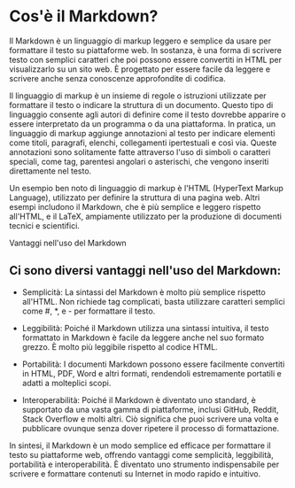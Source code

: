 # Cos'è il Markdown?

Il Markdown è un linguaggio di markup leggero e semplice da usare per formattare il testo su piattaforme web. In sostanza, è una forma di scrivere testo con semplici caratteri che poi possono essere convertiti in HTML per visualizzarlo su un sito web. È progettato per essere facile da leggere e scrivere anche senza conoscenze approfondite di codifica.

Il linguaggio di markup è un insieme di regole o istruzioni utilizzate per formattare il testo o indicare la struttura di un documento. Questo tipo di linguaggio consente agli autori di definire come il testo dovrebbe apparire o essere interpretato da un programma o da una piattaforma.
In pratica, un linguaggio di markup aggiunge annotazioni al testo per indicare elementi come titoli, paragrafi, elenchi, collegamenti ipertestuali e così via. Queste annotazioni sono solitamente fatte attraverso l'uso di simboli o caratteri speciali, come tag, parentesi angolari o asterischi, che vengono inseriti direttamente nel testo.

Un esempio ben noto di linguaggio di markup è l'HTML (HyperText Markup Language), utilizzato per definire la struttura di una pagina web. Altri esempi includono il Markdown, che è più semplice e leggero rispetto all'HTML, e il LaTeX, ampiamente utilizzato per la produzione di documenti tecnici e scientifici.

Vantaggi nell'uso del Markdown

## Ci sono diversi vantaggi nell'uso del Markdown:

- Semplicità: La sintassi del Markdown è molto più semplice rispetto all'HTML. Non richiede tag complicati, basta utilizzare caratteri semplici come #, \*, e - per formattare il testo.

- Leggibilità: Poiché il Markdown utilizza una sintassi intuitiva, il testo formattato in Markdown è facile da leggere anche nel suo formato grezzo. È molto più leggibile rispetto al codice HTML.

- Portabilità: I documenti Markdown possono essere facilmente convertiti in HTML, PDF, Word e altri formati, rendendoli estremamente portatili e adatti a molteplici scopi.

- Interoperabilità: Poiché il Markdown è diventato uno standard, è supportato da una vasta gamma di piattaforme, inclusi GitHub, Reddit, Stack Overflow e molti altri. Ciò significa che puoi scrivere una volta e pubblicare ovunque senza dover ripetere il processo di formattazione.

In sintesi, il Markdown è un modo semplice ed efficace per formattare il testo su piattaforme web, offrendo vantaggi come semplicità, leggibilità, portabilità e interoperabilità. È diventato uno strumento indispensabile per scrivere e formattare contenuti su Internet in modo rapido e intuitivo.
